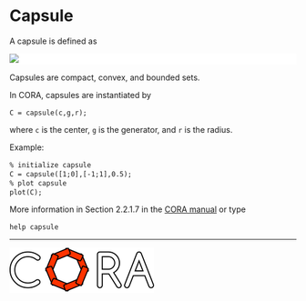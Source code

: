 # Capsule

A capsule is defined as

<p style="background-color: white;">
<img src="https://latex.codecogs.com/svg.image?%5Cmathcal%7BC%7D:=%5Cmathcal%7BL%7D%5Coplus%5Cmathcal%7BS%7D,%5Cquad%5Cmathcal%7BL%7D:=%5C%7Bc&plus;g%5Calpha%5C,%7C%5C,%5Calpha%5Cin%5B-1,1%5D%5C%7D,%5Cquad%5Cmathcal%7BS%7D=%5C%7Bx%5C,%7C%5C,%7C%7Cx%7C%7C_2%5Cleq%20r%5C%7D."/>
</p>

<!--
for editor.codecogs.com: 
\mathcal{C} := \mathcal{L} \oplus \mathcal{S}, \quad \mathcal{L} := \{ c + g\alpha \, | \, \alpha \in [-1,1] \}, \quad \mathcal{S} = \{ x \, | \, ||x||_2 \leq r \}.
-->

Capsules are compact, convex, and bounded sets.

In CORA, capsules are instantiated by

    C = capsule(c,g,r);

where ``c`` is the center, ``g`` is the generator, and ``r`` is the radius.

Example:

    % initialize capsule
    C = capsule([1;0],[-1;1],0.5);
    % plot capsule
    plot(C);

More information in Section 2.2.1.7 in the <a target='_blank' href="https://cora.in.tum.de/manual">CORA manual</a> or type

    help capsule

<hr style="height: 1px;">

<img src="../../app/images/coraLogo_readme.svg"/>
